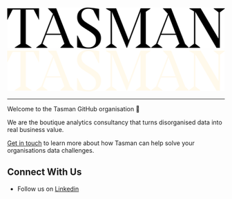 ![tasman_logo][tasman_wordmark_black]
![tasman_logo][tasman_wordmark_cream]

---
Welcome to the Tasman GitHub organisation 🚀

We are the boutique analytics consultancy that turns disorganised data into real business value.

[Get in touch](https://tasman.ai/contact/) to learn more about how Tasman can help solve your organisations data challenges.


## Connect With Us

- Follow us on [Linkedin](https://www.linkedin.com/company/tasmananalytics/)

[tasman_website]: https://tasman.ai
[tasman_wordmark_cream]: ../images/tasman_wordmark_cream.png
[tasman_wordmark_cream1]: https://raw.githubusercontent.com/TasmanAnalytics/.github/master/images/tasman_wordmark_cream.png#gh-dark-mode-only
[tasman_wordmark_black]: https://raw.githubusercontent.com/TasmanAnalytics/.github/master/images/tasman_wordmark_black.png#gh-light-mode-only